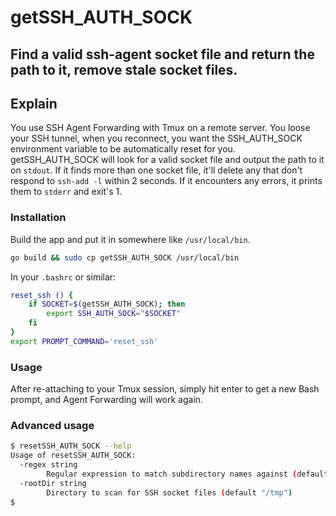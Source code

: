 # getSSH_AUTH_SOCK

## Find a valid ssh-agent socket file and return the path to it, remove stale socket files.

## Explain
You use SSH Agent Forwarding with Tmux on a remote server. You loose your SSH tunnel, when you reconnect, you want the SSH_AUTH_SOCK environment variable to be automatically reset for you.
getSSH_AUTH_SOCK will look for a valid socket file and output the path to it on `stdout`. If it finds more than one socket file, it'll delete any that don't respond to `ssh-add -l` within 2 seconds. If it encounters any errors, it prints them to `stderr` and exit's 1.

### Installation
Build the app and put it in somewhere like `/usr/local/bin`.
```bash
go build && sudo cp getSSH_AUTH_SOCK /usr/local/bin
```

In your `.bashrc` or similar:

```bash
reset_ssh () {
    if SOCKET=$(getSSH_AUTH_SOCK); then
        export SSH_AUTH_SOCK="$SOCKET"
    fi
}
export PROMPT_COMMAND='reset_ssh'
```

### Usage
After re-attaching to your Tmux session, simply hit enter to get a new Bash prompt, and Agent Forwarding will work again.

### Advanced usage
```bash
$ resetSSH_AUTH_SOCK --help
Usage of resetSSH_AUTH_SOCK:
  -regex string
        Regular expression to match subdirectory names against (default "ssh-.*")
  -rootDir string
        Directory to scan for SSH socket files (default "/tmp")
$
```

